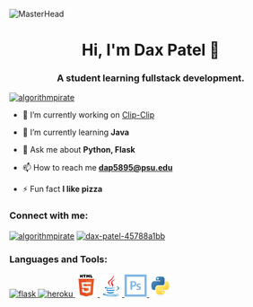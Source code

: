 ![MasterHead](https://www.intelegain.com/wp-content/uploads/2019/08/1_OF0xEMkWBv-69zvmNs6RDQ.gif)
<h1 align="center">Hi, I'm Dax Patel 👋</h1>
<h3 align="center">A student learning fullstack development.</h3>


<p align="left"> <a href="https://twitter.com/algorithmpirate" target="blank"><img src="https://img.shields.io/twitter/follow/algorithmpirate?logo=twitter&style=for-the-badge" alt="algorithmpirate" /></a> </p>

- 🔭 I’m currently working on [Clip-Clip](https://github.com/UnmarkedBanshee/Clip-Clip-App)

- 🌱 I’m currently learning **Java**

- 💬 Ask me about **Python, Flask**

- 📫 How to reach me **dap5895@psu.edu**

- ⚡ Fun fact **I like pizza**

<h3 align="left">Connect with me:</h3>
<p align="left">
<a href="https://twitter.com/algorithmpirate" target="blank"><img align="center" src="https://raw.githubusercontent.com/rahuldkjain/github-profile-readme-generator/master/src/images/icons/Social/twitter.svg" alt="algorithmpirate" height="30" width="40" /></a>
<a href="https://linkedin.com/in/dax-patel-45788a1bb" target="blank"><img align="center" src="https://raw.githubusercontent.com/rahuldkjain/github-profile-readme-generator/master/src/images/icons/Social/linked-in-alt.svg" alt="dax-patel-45788a1bb" height="30" width="40" /></a>
</p>

<h3 align="left">Languages and Tools:</h3>
<p align="left"> <a href="https://flask.palletsprojects.com/" target="_blank" rel="noreferrer"> <img src="https://www.vectorlogo.zone/logos/pocoo_flask/pocoo_flask-icon.svg" alt="flask" width="40" height="40"/> </a> <a href="https://heroku.com" target="_blank" rel="noreferrer"> <img src="https://www.vectorlogo.zone/logos/heroku/heroku-icon.svg" alt="heroku" width="40" height="40"/> </a> <a href="https://www.w3.org/html/" target="_blank" rel="noreferrer"> <img src="https://raw.githubusercontent.com/devicons/devicon/master/icons/html5/html5-original-wordmark.svg" alt="html5" width="40" height="40"/> </a> <a href="https://www.java.com" target="_blank" rel="noreferrer"> <img src="https://raw.githubusercontent.com/devicons/devicon/master/icons/java/java-original.svg" alt="java" width="40" height="40"/> </a> <a href="https://www.photoshop.com/en" target="_blank" rel="noreferrer"> <img src="https://raw.githubusercontent.com/devicons/devicon/master/icons/photoshop/photoshop-line.svg" alt="photoshop" width="40" height="40"/> </a> <a href="https://www.python.org" target="_blank" rel="noreferrer"> <img src="https://raw.githubusercontent.com/devicons/devicon/master/icons/python/python-original.svg" alt="python" width="40" height="40"/> </a> </p>
